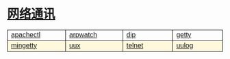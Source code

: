 # [网络通讯](/linuxcommand/network_communication/index)

<style type="text/css">
#customers{
	font-family:"Trebuchet MS", Arial, Helvetica, sans-serif;
	border: 1;
	width: 100%;
	border-collapse:collapse; 
}
#customers td, #customers th{
	width: 220;
	font-size:1em;
	border:1px solid #000000;
}

#customers tr.alt td{
	color:#000000;
	background-color:#FFF8DC;
}
</style>
<table  id="customers">
<tr>
	<td width="220"><a href="/#/linuxcommand/network_communication/apachectl">apachectl</a></td>
	<td width="220"><a href="/#/linuxcommand/network_communication/arpwatch">arpwatch</a></td>
	<td width="220"><a href="/#/linuxcommand/network_communication/dip">dip</a></td>
	<td width="220"><a href="/#/linuxcommand/network_communication/getty">getty</a></td>
</tr>
<tr class="alt">
	<td><a href="/#/linuxcommand/network_communication/mingetty">mingetty</a></td>
	<td><a href="/#/linuxcommand/network_communication/uux">uux</a></td>
	<td><a href="/#/linuxcommand/network_communication/telnet">telnet</a></td>
	<td><a href="/#/linuxcommand/network_communication/uulog">uulog</a></td>
</tr>
</table>
